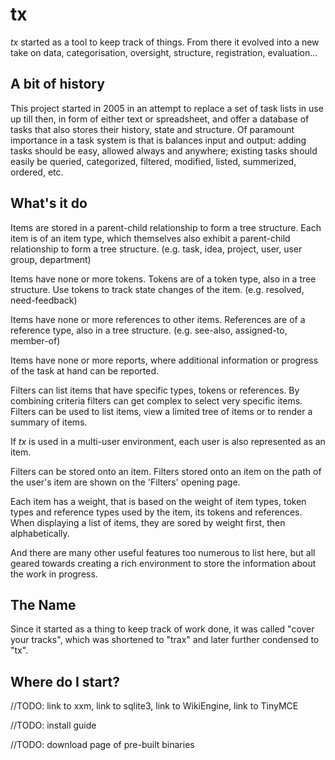 tx
==
_tx_ started as a tool to keep track of things. From there it evolved into a new take on data, categorisation, oversight, structure, registration, evaluation...

A bit of history
----------------
This project started in 2005 in an attempt to replace a set of task lists in use up till then, in form of either text or spreadsheet, and offer a database of tasks that also stores their history, state and structure. Of paramount importance in a task system is that is balances input and output: adding tasks should be easy, allowed always and anywhere; existing tasks should easily be queried, categorized, filtered, modified, listed, summerized, ordered, etc.

What's it do
------------

Items are stored in a parent-child relationship to form a tree structure. Each item is of an item type, which themselves also exhibit a parent-child relationship to form a tree structure. (e.g. task, idea, project, user, user group, department)

Items have none or more tokens. Tokens are of a token type, also in a tree structure. Use tokens to track state changes of the item. (e.g. resolved, need-feedback)

Items have none or more references to other items. References are of a reference type, also in a tree structure. (e.g. see-also, assigned-to, member-of)

Items have none or more reports, where additional information or progress of the task at hand can be reported.

Filters can list items that have specific types, tokens or references. By combining criteria filters can get complex to select very specific items. Filters can be used to list items, view a limited tree of items or to render a summary of items.

If _tx_ is used in a multi-user environment, each user is also represented as an item.

Filters can be stored onto an item. Filters stored onto an item on the path of the user's item are shown on the 'Filters' opening page.

Each item has a weight, that is based on the weight of item types, token types and reference types used by the item, its tokens and references. When displaying a list of items, they are sored by weight first, then alphabetically.

And there are many other useful features too numerous to list here, but all geared towards creating a rich environment to store the information about the work in progress.

The Name
--------

Since it started as a thing to keep track of work done, it was called "cover your tracks", which was shortened to "trax" and later further condensed to "tx".

Where do I start?
-----------------

//TODO: link to xxm, link to sqlite3, link to WikiEngine, link to TinyMCE

//TODO: install guide

//TODO: download page of pre-built binaries
